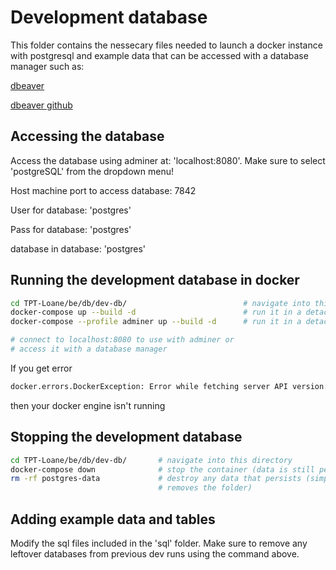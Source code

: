 # Development database

This folder contains the nessecary files needed to launch a docker instance with
postgresql and example data that can be accessed with a database manager such
as:

[dbeaver](https://dbeaver.io/)

[dbeaver github](https://github.com/dbeaver/dbeaver)

## Accessing the database

Access the database using adminer at: 'localhost:8080'. Make sure to select
'postgreSQL' from the dropdown menu!

Host machine port to access database: 7842

User for database: 'postgres'

Pass for database: 'postgres'

database in database: 'postgres'

## Running the development database in docker

```bash
cd TPT-Loane/be/db/dev-db/                          # navigate into this directory
docker-compose up --build -d                        # run it in a detached docker container (without adminer)
docker-compose --profile adminer up --build -d      # run it in a detached docker container (with adminer)

# connect to localhost:8080 to use with adminer or
# access it with a database manager
```

If you get error
```bash
docker.errors.DockerException: Error while fetching server API version: (2, 'CreateFile', 'The system cannot find the file specified.')
```
then your docker engine isn't running


## Stopping the development database

```bash
cd TPT-Loane/be/db/dev-db/       # navigate into this directory
docker-compose down              # stop the container (data is still persistent)
rm -rf postgres-data             # destroy any data that persists (simply
                                 # removes the folder)
```

## Adding example data and tables

Modify the sql files included in the 'sql' folder. Make sure to remove any
leftover databases from previous dev runs using the command above.
